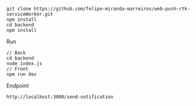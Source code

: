 ```
git clone https://github.com/felipe-miranda-marreiros/web-push-rtk-serviceWorker.git
npm install
cd backend
npm install
```

Run
```
// Back
cd backend
node index.js
// Front
npm run dev
```

Endpoint
```
http://localhost:3000/send-notification
```
